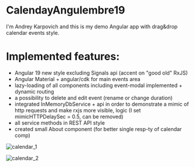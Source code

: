 # CalendayAngulembre19

I'm Andrey Karpovich and this is my demo Angular app  with drag&drop calendar events style.

# Implemented features: 

- Angular 19 new style excluding Signals api (accent on "good old" RxJS)
- Angular Material + angular/cdk for main events area
- lazy-loading of all components including event-modal implemented + dynamic routing
- a possibility to delete and edit event (rename or change duration)
- integrated InMemoryDbService + api in order to demonstrate a mimic of http requests and make rxjs more visible, logic (I set mimicHTTPDelaySec = 0.5, can be removed)
- all service methods in REST API style
- created small About component (for better single resp-ty of calendar comp)

![calendar_1](https://github.com/user-attachments/assets/cb1e35a7-de0d-4df8-adea-70b673caa456)

![calendar_2](https://github.com/user-attachments/assets/31d1ff88-7d64-4b0b-887b-ebd53922d851)



